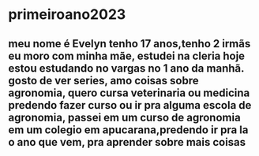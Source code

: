 # primeiroano2023

## meu nome é Evelyn tenho 17 anos,tenho 2 irmãs eu moro com minha mãe, estudei na cleria hoje estou estudando no vargas no 1 ano da manhã. gosto de ver series, amo coisas sobre agronomia, quero cursa veterinaria ou medicina predendo fazer curso ou ir pra alguma escola de agronomia, passei em um curso de agronomia em um colegio em apucarana,predendo ir pra la o ano que vem, pra aprender sobre mais coisas
